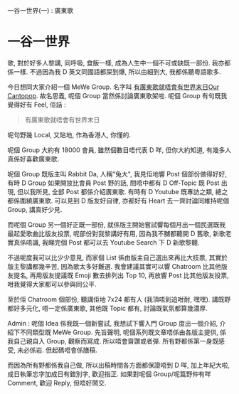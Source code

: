 一谷一世界(一) : 廣東歌

# 一谷一世界


歌, 對於好多人黎講, 同呼吸, 食飯一樣, 成為人生中一個不可或缺既一部份. 我亦都係一樣. 不過因為我 D 英文同國語都屎到爆, 所以由細到大, 我都係聽粵語歌多.

今日想同大家介紹一個 MeWe Group. 名字叫 [有廣東歌就唔會有世界末日Our Cantopop](https://mewe.com/group/5fb0ca3ee41a0353ac271fef]). 故名思義, 呢個 Group 當然係討論廣東歌架啦. 呢個 Group 有句既我覺得好有 Feel, 佢話 : 

> 有廣東歌就唔會有世界末日

呢句野幾 Local, 又貼地, 作為香港人, 你懂的.

呢個 Group 大約有 18000 會員, 雖然個數目唔代表 D 咩, 但你大約知道, 有幾多人真係好喜歡廣東歌. 

呢個 Group 既版主叫 Rabbit Da, 人稱"兔大", 我見佢地響 Post 個部份做得好好, 有時 D Group 如果開放比會員 Post 野的話, 間唔中都有 D Off-Topic 既 Post 出現, 但以我所見, 全部 Post 都係介紹廣東歌. 有時有 D Youtube 既專訪之類, 總之都係圍繞廣東歌. 可以見到 D 版友好自律, 亦都好有 Heart 去一齊討論同維持呢個 Group, 講真好少見. 

而呢個 Group 另一個好正既一部份, 就係版主開始嘗試響每個月出一個民選既我最起愛歌曲比版友投票, 呢部份對我黎講好有用, 因為我不嬲都聽開 D 舊歌, 新歌老實真係唔識, 我睇完個 Post 都可以去 Youtube Search 下 D 新歌黎聽.

不過呢度我可以比少少意見, 而家個 List 係由版主自己選出來再比大技票, 其實於版主黎講都幾辛苦, 因為歌太多好難選. 我會建議其實可以響 Chatroom 比其他版友提名, 再用版友提議既 Emoji 數去排列出 Top 10, 再放響 Post 比其他版友投票, 咁我覺得大家都可以參與同公平.

至於佢 Chatroom 個部份, 聽講佢地 7x24 都有人 (我頂唔到追咁耐, 嘿嘿). 講既野都好多元化, 唔一定係廣東歌, 其他既 Topic 都有, 討論既氣氛都算幾濃厚.



Admin : 呢個 Idea 係我既一個新嘗試, 我想試下響入門 Group 度出一個介紹, 介紹下不同類型既 MeWe Group. 先旨聲明, 呢個系列既文章唔係由各版主提供, 係我自己親自入 Group, 觀察而寫成. 所以唔會齋讚或者彈. 所有野都係第一身既感受, 未必係岩. 但起碼唔會係膳稿.

而因為所有野都係我自己做, 所以出稿時間各方面都保證唔到 D 咩, 加上年紀大啦, 成日執筆忘字加成日有錯別字, 歡迎指正. 如果對呢個 Group/呢篇野仲有咩 Comment, 歡迎 Reply, 但唔好鬧交.

